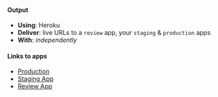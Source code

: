 #### Output
- **Using**: Heroku
- **Deliver**: live URLs to a `review` app, your `staging` & `production` apps
- **With**: *independently*

#### Links to apps
- [Production](https://pk-inverted-index.herokuapp.com/)
- [Staging App](https://pk-inverted-index-staging.herokuapp.com/)
- [Review App](https://pk-inverted-index-staging-pr-10.herokuapp.com/)
